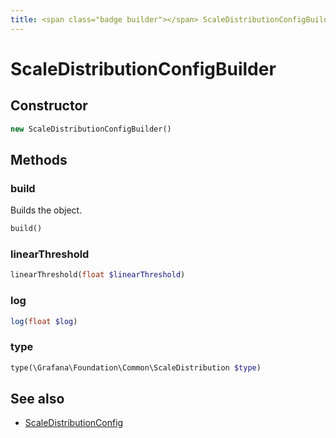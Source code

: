 ```yaml
---
title: <span class="badge builder"></span> ScaleDistributionConfigBuilder
---
```

# <span class="badge builder"></span> ScaleDistributionConfigBuilder

## Constructor

```php
new ScaleDistributionConfigBuilder()
```
## Methods

### <span class="badge object-method"></span> build

Builds the object.

```php
build()
```

### <span class="badge object-method"></span> linearThreshold

```php
linearThreshold(float $linearThreshold)
```

### <span class="badge object-method"></span> log

```php
log(float $log)
```

### <span class="badge object-method"></span> type

```php
type(\Grafana\Foundation\Common\ScaleDistribution $type)
```

## See also

 * <span class="badge object-type-class"></span> [ScaleDistributionConfig](./object-ScaleDistributionConfig.md)

